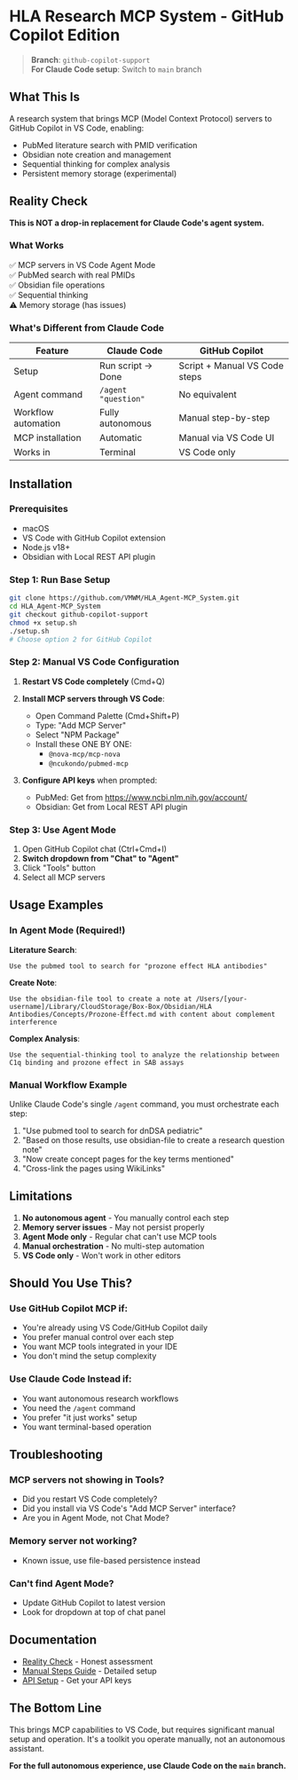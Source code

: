 # HLA Research MCP System - GitHub Copilot Edition

> **Branch**: `github-copilot-support`  
> **For Claude Code setup**: Switch to `main` branch

## What This Is

A research system that brings MCP (Model Context Protocol) servers to GitHub Copilot in VS Code, enabling:
- PubMed literature search with PMID verification
- Obsidian note creation and management
- Sequential thinking for complex analysis
- Persistent memory storage (experimental)

## Reality Check

**This is NOT a drop-in replacement for Claude Code's agent system.**

### What Works
✅ MCP servers in VS Code Agent Mode  
✅ PubMed search with real PMIDs  
✅ Obsidian file operations  
✅ Sequential thinking  
⚠️ Memory storage (has issues)

### What's Different from Claude Code

| Feature | Claude Code | GitHub Copilot |
|---------|------------|----------------|
| Setup | Run script → Done | Script + Manual VS Code steps |
| Agent command | `/agent "question"` | No equivalent |
| Workflow automation | Fully autonomous | Manual step-by-step |
| MCP installation | Automatic | Manual via VS Code UI |
| Works in | Terminal | VS Code only |

## Installation

### Prerequisites
- macOS
- VS Code with GitHub Copilot extension
- Node.js v18+
- Obsidian with Local REST API plugin

### Step 1: Run Base Setup
```bash
git clone https://github.com/VMWM/HLA_Agent-MCP_System.git
cd HLA_Agent-MCP_System
git checkout github-copilot-support
chmod +x setup.sh
./setup.sh
# Choose option 2 for GitHub Copilot
```

### Step 2: Manual VS Code Configuration

1. **Restart VS Code completely** (Cmd+Q)

2. **Install MCP servers through VS Code**:
   - Open Command Palette (Cmd+Shift+P)
   - Type: "Add MCP Server"
   - Select "NPM Package"
   - Install these ONE BY ONE:
     - `@nova-mcp/mcp-nova`
     - `@ncukondo/pubmed-mcp`

3. **Configure API keys** when prompted:
   - PubMed: Get from https://www.ncbi.nlm.nih.gov/account/
   - Obsidian: Get from Local REST API plugin

### Step 3: Use Agent Mode

1. Open GitHub Copilot chat (Ctrl+Cmd+I)
2. **Switch dropdown from "Chat" to "Agent"**
3. Click "Tools" button
4. Select all MCP servers

## Usage Examples

### In Agent Mode (Required!)

**Literature Search**:
```
Use the pubmed tool to search for "prozone effect HLA antibodies"
```

**Create Note**:
```
Use the obsidian-file tool to create a note at /Users/[your-username]/Library/CloudStorage/Box-Box/Obsidian/HLA Antibodies/Concepts/Prozone-Effect.md with content about complement interference
```

**Complex Analysis**:
```
Use the sequential-thinking tool to analyze the relationship between C1q binding and prozone effect in SAB assays
```

### Manual Workflow Example

Unlike Claude Code's single `/agent` command, you must orchestrate each step:

1. "Use pubmed tool to search for dnDSA pediatric"
2. "Based on those results, use obsidian-file to create a research question note"
3. "Now create concept pages for the key terms mentioned"
4. "Cross-link the pages using WikiLinks"

## Limitations

1. **No autonomous agent** - You manually control each step
2. **Memory server issues** - May not persist properly
3. **Agent Mode only** - Regular chat can't use MCP tools
4. **Manual orchestration** - No multi-step automation
5. **VS Code only** - Won't work in other editors

## Should You Use This?

### Use GitHub Copilot MCP if:
- You're already using VS Code/GitHub Copilot daily
- You prefer manual control over each step
- You want MCP tools integrated in your IDE
- You don't mind the setup complexity

### Use Claude Code Instead if:
- You want autonomous research workflows
- You need the `/agent` command
- You prefer "it just works" setup
- You want terminal-based operation

## Troubleshooting

### MCP servers not showing in Tools?
- Did you restart VS Code completely?
- Did you install via VS Code's "Add MCP Server" interface?
- Are you in Agent Mode, not Chat Mode?

### Memory server not working?
- Known issue, use file-based persistence instead

### Can't find Agent Mode?
- Update GitHub Copilot to latest version
- Look for dropdown at top of chat panel

## Documentation

- [Reality Check](docs/GITHUB_COPILOT_REALITY_CHECK.md) - Honest assessment
- [Manual Steps Guide](docs/GITHUB_COPILOT_AGENT_SETUP.md) - Detailed setup
- [API Setup](docs/API_AND_PATH_SETUP.md) - Get your API keys

## The Bottom Line

This brings MCP capabilities to VS Code, but requires significant manual setup and operation. It's a toolkit you operate manually, not an autonomous assistant.

**For the full autonomous experience, use Claude Code on the `main` branch.**